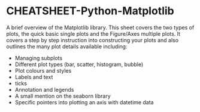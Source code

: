# CHEATSHEET-Python-Matplotlib
A brief overview of the Matplotlib library. 
This sheet covers the two types of plots, the quick basic single plots and the Figure/Axes multiple plots. It covers a step by step instruction into constructing your plots and also outlines the many plot details available including:
-	Managing subplots
-	Different plot types (bar, scatter, histogram, bubble)
-	Plot colours and styles
-	Labels and text
-	ticks
-	Annotation and legends
- A small mention on the seaborn library 
-	Specific pointers into plotting an axis with datetime data 
